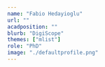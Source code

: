 ```yaml
---
name: "Fabio Hedayioglu"
url: ""
acadposition: ""
blurb: "DigiScope"
themes: ["mlist"]
role: "PhD"
image: "./defaultprofile.png"
---
```


